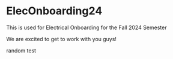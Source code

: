 # ElecOnboarding24
This is used for Electrical Onboarding for the Fall 2024 Semester

We are excited to get to work with you guys!


random test

